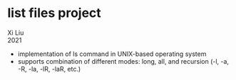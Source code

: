 # list files project
Xi Liu </br>
2021 </br>
* implementation of ls command in UNIX-based operating system
* supports combination of different modes: long, all, and recursion
(-l, -a, -R, -la, -lR, -laR, etc.)